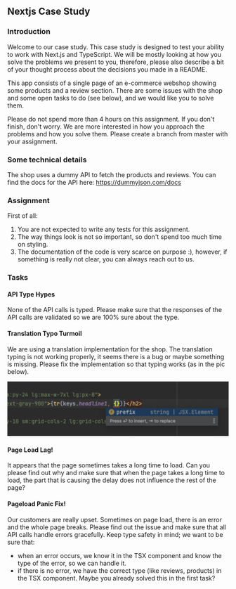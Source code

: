 ## Nextjs Case Study

### Introduction

Welcome to our case study. This case study is designed to test your ability to work with Next.js and TypeScript.
We will be mostly looking at how you solve the problems we present to you, therefore, please also describe a bit of your thought
process about the decisions you made in a README.

This app consists of a single page of an e-commerce webshop showing some products and a review section. There are some
issues with the shop and some open tasks to do (see below), and we would like you to solve them.

Please do not spend more than 4 hours on this assignment. If you don't finish, don't worry. We are more interested in how you approach the problems and how you solve them.
Please create a branch from master with your assignment.

### Some technical details

The shop uses a dummy API to fetch the products and reviews. You can find the docs for the API here: https://dummyjson.com/docs


### Assignment

First of all:

1. You are not expected to write any tests for this assignment.
2. The way things look is not so important, so don't spend too much time on styling.
3. The documentation of the code is very scarce on purpose :), however, if something is really not clear, you can always reach out to us.

### Tasks

#### API Type Hypes
None of the API calls is typed. Please make sure that the responses of the API calls are validated so we are 100% sure about the type.

#### Translation Typo Turmoil
We are using a translation implementation for the shop. The translation typing is not working properly, it seems there is a bug or maybe something is missing.
Please fix the implementation so that typing works (as in the pic below).


![translation_autocomplete.png](./docs/translation_autocomplete.png)

#### Page Load Lag!
It appears that the page sometimes takes a long time to load. Can you please find out why and make sure that when the page takes a long time to load, the part that is causing the delay does not influence the rest of the page?

#### Pageload Panic Fix!
Our customers are really upset. Sometimes on page load, there is an error and the whole page breaks. Please find out the issue and make sure that all API calls handle errors gracefully. Keep type safety in mind; we want to be sure that:

- when an error occurs, we know it in the TSX component and know the type of the error, so we can handle it.
- if there is no error, we have the correct type (like reviews, products) in the TSX component. Maybe you already solved this in the first task?
